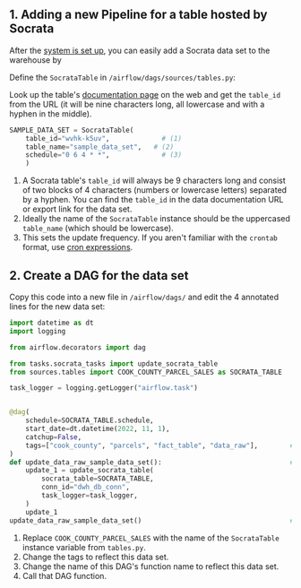 <a name="adding-a-data-set-to-tables"></a>
## 1. Adding a new Pipeline for a table hosted by Socrata

After the [system is set up](/setup/getting_started), you can easily add a Socrata data set to the warehouse by

Define the `SocrataTable` in `/airflow/dags/sources/tables.py`:

Look up the table's [documentation page](https://datacatalog.cookcountyil.gov/Property-Taxation/Assessor-Parcel-Sales/wvhk-k5uv) on the web and get the `table_id` from the URL (it will be nine characters long, all lowercase and with a hyphen in the middle).

```python
SAMPLE_DATA_SET = SocrataTable(
    table_id="wvhk-k5uv",             # (1)
    table_name="sample_data_set",   # (2)
    schedule="0 6 4 * *",             # (3)
    )
```

1. A Socrata table's `table_id` will always be 9 characters long and consist of two blocks of 4 characters (numbers or lowercase letters) separated by a hyphen. You can find the `table_id` in the data documentation URL or export link for the data set.
2. Ideally the name of the `SocrataTable` instance should be the uppercased `table_name` (which should be lowercase).
3. This sets the update frequency. If you aren't familiar with the `crontab` format, use [cron expressions](https://crontab.cronhub.io/).

<a name="make-a-dag-file"></a>
## 2. Create a DAG for the data set

Copy this code into a new file in `/airflow/dags/` and edit the 4 annotated lines for the new data set:

```python
import datetime as dt
import logging

from airflow.decorators import dag

from tasks.socrata_tasks import update_socrata_table
from sources.tables import COOK_COUNTY_PARCEL_SALES as SOCRATA_TABLE   # (1)

task_logger = logging.getLogger("airflow.task")


@dag(
    schedule=SOCRATA_TABLE.schedule,
    start_date=dt.datetime(2022, 11, 1),
    catchup=False,
    tags=["cook_county", "parcels", "fact_table", "data_raw"],        # (2)
)
def update_data_raw_sample_data_set():                                # (3)
    update_1 = update_socrata_table(
        socrata_table=SOCRATA_TABLE,
        conn_id="dwh_db_conn",
        task_logger=task_logger,
    )
    update_1
update_data_raw_sample_data_set()                                     # (4)
```

1.  Replace `COOK_COUNTY_PARCEL_SALES` with the name of the `SocrataTable` instance variable from `tables.py`.
2. Change the tags to reflect this data set.
3. Change the name of this DAG's function name to reflect this data set.
4. Call that DAG function.